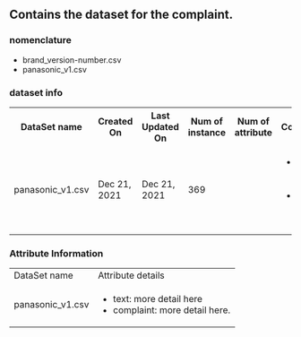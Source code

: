 ## Contains the dataset for the complaint.

### nomenclature

- brand_version-number.csv
- panasonic_v1.csv

### dataset info

<table>
  <tr>
    <th> DataSet name</th>
    <th>Created On</th>
    <th>Last Updated On</th>
    <th>Num of instance</th>
    <th>Num of attribute</th>
    <th>Comments</th>
  </tr>
  
  <tr>
    <td>panasonic_v1.csv</td>
    <td>Dec 21, 2021</td>
    <td>Dec 21, 2021</td>
    <td>369</td>
    <td></td>
    <td>
      <ul>
        <li> Num of + class: ___</li>
        <li> Num of - class: ___</li>
      </ul>
    </td>
  </tr>
</table>


### Attribute Information

<table>
  <tr>
    <td>DataSet name</td>
    <td>Attribute details</td>
  </tr>
  <tr>
    <td>panasonic_v1.csv</td>
    <td>
      <ul>
        <li> text: more detail here </li> 
        <li> complaint: more detail here.</li> 
      </ul>
    </td>
  </tr>
</table>

